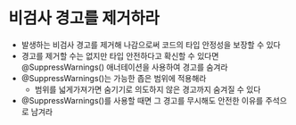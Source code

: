 # 비검사 경고를 제거하라

- 발생하는 비검사 경고를 제거해 나감으로써 코드의 타입 안정성을 보장할 수 있다
- 경고를 제거할 수는 없지만 타입 안전하다고 확신할 수 있다면 @SuppressWarnings() 애너테이션을 사용하여 경고를 숨겨라
- @SuppressWarnings()는 가능한 좁은 범위에 적용해라
  - 범위를 넓게가져가면 숨기기로 의도하지 않은 경고까지 숨겨질 수 있다 
- @SuppressWarnings()를 사용할 때면 그 경고를 무시해도 안전한 이유를 주석으로 남겨라
